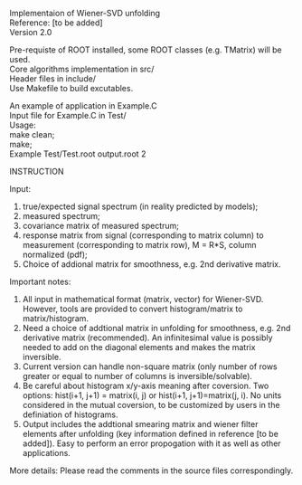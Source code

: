 Implementaion of Wiener-SVD unfolding    
Reference: [to be added]  
Version 2.0  

Pre-requiste of ROOT installed, some ROOT classes (e.g. TMatrix) will be used.  
Core algorithms implementation in src/  
Header files in include/  
Use Makefile to build excutables.  

An example of application in Example.C  
Input file for Example.C in Test/  
Usage:  
make clean;  
make;  
Example Test/Test.root output.root 2  


INSTRUCTION

Input: 
1. true/expected signal spectrum (in reality predicted by models); 
2. measured spectrum; 
3. covariance matrix of measured spectrum; 
4. response matrix from signal (corresponding to matrix column) to measurement (corresponding to matrix row), M = R*S, column normalized (pdf);
5. Choice of addional matrix for smoothness, e.g. 2nd derivative matrix.  

Important notes:
1. All input in mathematical format (matrix, vector) for Wiener-SVD. However, tools are provided to convert histogram/matrix to matrix/histogram. 
2. Need a choice of addtional matrix in unfolding for smoothness, e.g. 2nd derivative matrix (recommended). An infinitesimal value is possibly needed to add on the diagonal elements and makes the matrix inversible.
3. Current version can handle non-square matrix (only number of rows greater or equal to number of columns is inversible/solvable).
4. Be careful about histogram x/y-axis meaning after coversion. Two options: hist(i+1, j+1) = matrix(i, j) or hist(i+1, j+1)=matrix(j, i). No units considered in the mutual coversion, to be customized by users in the definiation of histograms.
5. Output includes the addtional smearing matrix and wiener filter elements after unfolding (key information defined in reference [to be added]). Easy to perform an error propogation with it as well as other applications. 

More details:
Please read the comments in the source files correspondingly.

